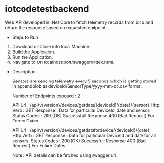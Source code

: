 # iotcodetestbackend
Web API developed in .Net Core to fetch telemetry records from blob and return the response based on requested endpoint.

* Steps to Run
1. Download or Clone into local Machine.
2. Build the Application.
3. Run the Application.
4. Navigate to Url localhost:port/swagger/index.html.

* Description
  
  Sensors are sending telemetry every 5 seconds which is getting stored in appendblob as deviceId/SensorType/yyyy-mm-dd.csv format.
  
  Number of Endpoints exposed : 2
  
  API Url : /api/v{version}/devices/getdata/{deviceId}/{date}/{sensor}
  Http Verb : GET
  Response : Data for particular DeviceId, date and sensor.
  Status Codes : 200 (OK) Successfull Response
                 400 (Bad Request) For Future Dates.
                 
  API Url : /api/v{version}/devices/getdatafordevice/{deviceId}/{date}
  Http Verb : GET
  Response : Data for particular DeviceId and date for all sensors.
  Status Codes : 200 (OK) Successfull Response
                 400 (Bad Request) For Future Dates.
                 
  
  Note : API details can be fetched using swagger url.
